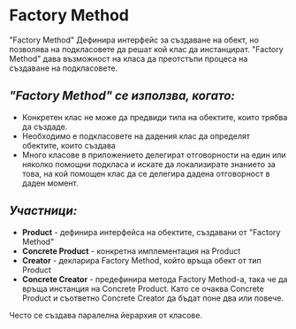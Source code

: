 Factory Method
==============

"Factory Method" Дефинира интерфейс за създаване на обект, но позволява на подкласовете да решат кой клас да инстанцират. "Factory Method" дава възможност на класа да преотстъпи процеса на създаване на подкласовете.

*"Factory Method" се използва, когато:*
-----------------------------------------

- Конкретен клас не може да предвиди типа на обектите, които трябва да създаде.
- Необходимо е подкласовете на дадения клас да определят обектите, които създава
- Много класове в приложението делегират отговорности на един или няколко помощни подкласа и искате да локализирате знанието за това, на кой помощен клас да се делегира дадена отговорност в даден момент.

*Участници:*
------------

- **Product** - дефинира интерфейса на обектите, създавани от "Factory Method"
- **Concrete Product** - конкретна имплементация на Product 
- **Creator** - декларира Factory Method, който връща обект от тип Product
- **Concrete Creator** - предефинира метода Factory Method-а, така че да връща инстанция на Concrete Product.
Като се очаква Concrete Product и съответно Concrete Creator да бъдат поне два или повече.

Често се създава паралелна йерархия от класове.

